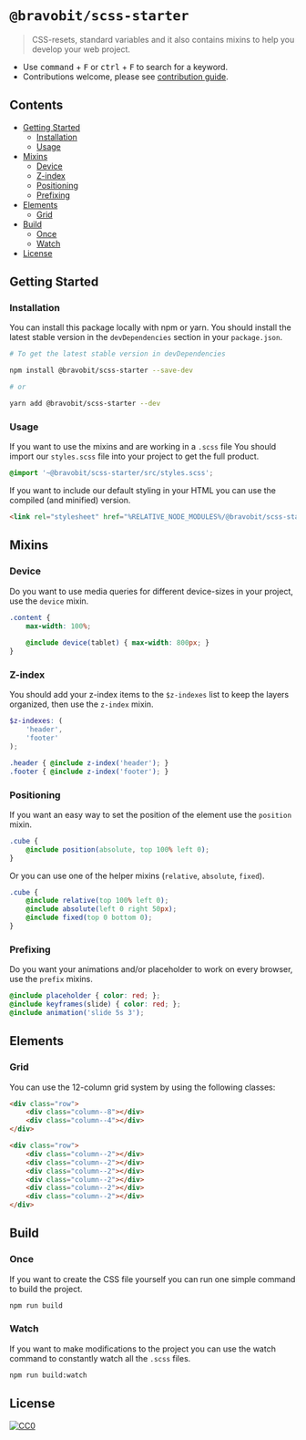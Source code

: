 # `@bravobit/scss-starter`

> CSS-resets, standard variables and it also contains mixins to help you develop your web project.

- Use <kbd>command</kbd> + <kbd>F</kbd> or <kbd>ctrl</kbd> + <kbd>F</kbd> to search for a keyword.
- Contributions welcome, please see [contribution guide](CONTRIBUTING.md).

## Contents
- [Getting Started](#getting-started)
  - [Installation](#installation)
  - [Usage](#usage)
- [Mixins](#mixins)
  - [Device](#mixins-device)
  - [Z-index](#mixins-z-index)
  - [Positioning](#mixins-positioning)
  - [Prefixing](#mixins-prefixing)
- [Elements](#elements)
  - [Grid](#elements-grid)
- [Build](#build)
  - [Once](#build-once)
  - [Watch](#build-watch)
- [License](#license)

## <a name="getting-started"></a> Getting Started
### <a name="installation"></a> Installation

You can install this package locally with npm or yarn. You should install the latest stable version in the `devDependencies` section in your `package.json`.

```bash
# To get the latest stable version in devDependencies

npm install @bravobit/scss-starter --save-dev

# or

yarn add @bravobit/scss-starter --dev
```

### <a name="usage"></a> Usage

If you want to use the mixins and are working in a `.scss` file You should import our `styles.scss` file into your project to get the full product.

```scss
@import '~@bravobit/scss-starter/src/styles.scss';
```

If you want to include our default styling in your HTML you can use the compiled (and minified) version.

```html
<link rel="stylesheet" href="%RELATIVE_NODE_MODULES%/@bravobit/scss-starter/dist/styles.css">
```

## <a name="mixins"></a> Mixins
### <a name="mixins-device"></a> Device

Do you want to use media queries for different device-sizes in your project, use the `device` mixin.

```scss
.content {
    max-width: 100%;
    
    @include device(tablet) { max-width: 800px; }
}
```

### <a name="mixins-z-index"></a> Z-index

You should add your z-index items to the `$z-indexes` list to keep the layers organized, then use the `z-index` mixin.

```scss
$z-indexes: (
    'header',
    'footer'
);

.header { @include z-index('header'); }
.footer { @include z-index('footer'); }
```

### <a name="mixins-positioning"></a> Positioning

If you want an easy way to set the position of the element use the `position` mixin.

```scss
.cube {
    @include position(absolute, top 100% left 0);
}
```

Or you can use one of the helper mixins (`relative`, `absolute`, `fixed`).

```scss
.cube {
    @include relative(top 100% left 0);
    @include absolute(left 0 right 50px);
    @include fixed(top 0 bottom 0);
}
```

### <a name="mixins-prefixing"></a> Prefixing

Do you want your animations and/or placeholder to work on every browser, use the `prefix` mixins.

```scss
@include placeholder { color: red; };
@include keyframes(slide) { color: red; };
@include animation('slide 5s 3');
```

## <a name="elements"></a> Elements
### <a name="elements-grid"></a> Grid

You can use the 12-column grid system by using the following classes:

```html
<div class="row">
    <div class="column--8"></div>
    <div class="column--4"></div>
</div>

<div class="row">
    <div class="column--2"></div>
    <div class="column--2"></div>
    <div class="column--2"></div>
    <div class="column--2"></div>
    <div class="column--2"></div>
    <div class="column--2"></div>
</div>
```

## <a name="build"></a> Build
### <a name="build-once"></a> Once

If you want to create the CSS file yourself you can run one simple command to build the project.

```bash
npm run build
```

### <a name="build-watch"></a> Watch

If you want to make modifications to the project you can use the watch command to constantly watch all the `.scss` files.

```bash
npm run build:watch
```

## License
[![CC0](http://mirrors.creativecommons.org/presskit/buttons/88x31/svg/cc-zero.svg)](https://creativecommons.org/publicdomain/zero/1.0/)